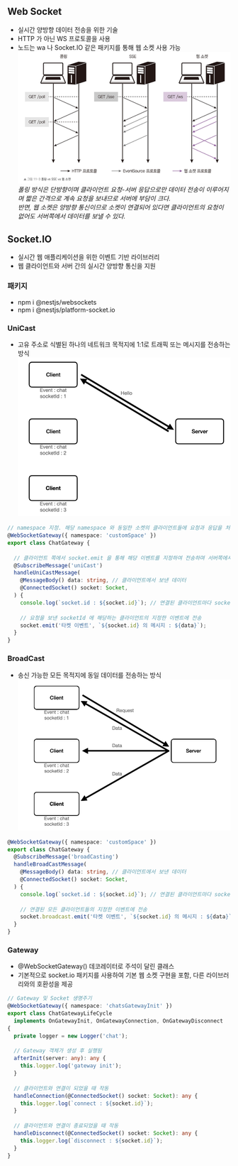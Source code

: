 ## Web Socket
- 실시간 양방향 데이터 전송을 위한 기술
- HTTP 가 아닌 WS 프로토콜을 사용
- 노드는 wa 나 Socket.IO 같은 패키지를 통해 웹 소켓 사용 가능  
![img.png](img/webSocket.png)  
*폴링 방식은 단방향이며 클라이언트 요청-서버 응답으로만 데이터 전송이 이루어지며 짧은 간격으로 계속 요청을 보내므로 서버에 부담이 크다.<br>반면, 웹 소켓은 양방향 통신이므로 소켓이 연결되어 있다면 클라이언트의 요청이 없어도 서버쪽에서 데이터를 보낼 수 있다.*

## Socket.IO
- 실시간 웹 애플리케이션을 위한 이벤트 기반 라이브러리
- 웹 클라이언트와 서버 간의 실시간 양방향 통신을 지원

### 패키지
- npm i @nestjs/websockets
- npm i @nestjs/platform-socket.io

### UniCast
- 고유 주소로 식별된 하나의 네트워크 목적지에 1:1로 트래픽 또는 메시지를 전송하는 방식  
![img_2.png](img/uniCast.png)
```typescript
// namespace 지정. 해당 namespace 와 동일한 소켓의 클라이언트들에 요청과 응답을 처리한다.
@WebSocketGateway({ namespace: 'customSpace' }) 
export class ChatGateway {

  // 클라이언트 쪽에서 socket.emit 을 통해 해당 이벤트를 지정하여 전송하며 서버쪽에서 이벤트를 처리
  @SubscribeMessage('uniCast') 
  handleUniCastMessage(
    @MessageBody() data: string, // 클라이언트에서 보낸 데이터
    @ConnectedSocket() socket: Socket,
  ) {
    console.log(`socket.id : ${socket.id}`); // 연결된 클라이언트마다 socketId가 다르게 부여된다.

    // 요청을 보낸 socketId 에 해당하는 클라이언트의 지정한 이벤트에 전송
    socket.emit('타켓 이벤트', `${socket.id} 의 메시지 : ${data}`);
  }
}
```


### BroadCast
- 송신 가능한 모든 목적지에 동일 데이터를 전송하는 방식  
![img.png](broadCast.png)
```typescript
@WebSocketGateway({ namespace: 'customSpace' })
export class ChatGateway {
  @SubscribeMessage('broadCasting')
  handleBroadCastMessage(
    @MessageBody() data: string, // 클라이언트에서 보낸 데이터
    @ConnectedSocket() socket: Socket,
  ) {
    console.log(`socket.id : ${socket.id}`); // 연결된 클라이언트마다 socketId가 다르게 부여된다.

    // 연결된 모든 클라이언트들의 지정한 이벤트에 전송
    socket.broadcast.emit('타켓 이벤트', `${socket.id} 의 메시지 : ${data}`);
  }
}
```

### Gateway
- @WebSocketGateway() 데코레이터로 주석이 달린 클래스
- 기본적으로 socket.io 패키지를 사용하여 기본 웹 소켓 구현을 포함, 다른 라이브러리와의 호환성을 제공
```typescript
// Gateway 및 Socket 생명주기
@WebSocketGateway({ namespace: 'chatsGatewayInit' })
export class ChatGatewayLifeCycle
  implements OnGatewayInit, OnGatewayConnection, OnGatewayDisconnect
{
  private logger = new Logger('chat');

  // Gateway 객체가 생성 후 실행됨
  afterInit(server: any): any {
    this.logger.log('gateway init');
  }

  // 클라이언트와 연결이 되었을 때 작동
  handleConnection(@ConnectedSocket() socket: Socket): any {
    this.logger.log(`connect : ${socket.id}`);
  }

  // 클라이언트와 연결이 종료되었을 때 작동
  handleDisconnect(@ConnectedSocket() socket: Socket): any {
    this.logger.log(`disconnect : ${socket.id}`);
  }
}
```